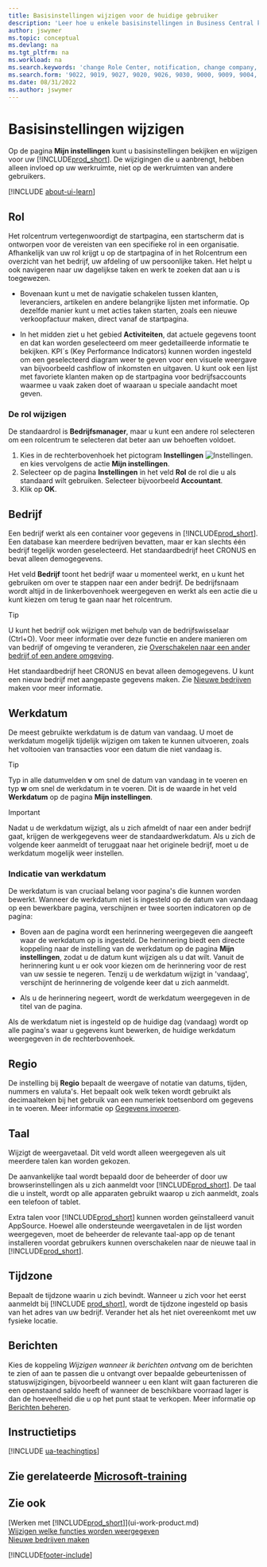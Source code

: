 ```yaml
---
title: Basisinstellingen wijzigen voor de huidige gebruiker
description: 'Leer hoe u enkele basisinstellingen in Business Central kunt wijzigen, bijvoorbeeld uw rol en rolcentrum, bedrijf, werkdatum en tijdzones.'
author: jswymer
ms.topic: conceptual
ms.devlang: na
ms.tgt_pltfrm: na
ms.workload: na
ms.search.keywords: 'change Role Center, notification, change company, change work date, decimal separator'
ms.search.form: '9022, 9019, 9027, 9020, 9026, 9030, 9000, 9009, 9004, 9005, 9024, 9006, 9007, 9010, 9016, 9017'
ms.date: 08/31/2022
ms.author: jswymer
---
```

# <a name="change-basic-settings" />Basisinstellingen wijzigen

Op de pagina **Mijn instellingen** kunt u basisinstellingen bekijken en wijzigen voor uw [!INCLUDE[prod_short](includes/prod_short.md)]. De wijzigingen die u aanbrengt, hebben alleen invloed op uw werkruimte, niet op de werkruimten van andere gebruikers.  

[!INCLUDE [about-ui-learn](includes/about-ui-learn.md)]

## <a name="role" /><a name="role-center"></a>Rol

Het rolcentrum vertegenwoordigt de startpagina, een startscherm dat is ontworpen voor de vereisten van een specifieke rol in een organisatie. Afhankelijk van uw rol krijgt u op de startpagina of in het Rolcentrum een overzicht van het bedrijf, uw afdeling of uw persoonlijke taken. Het helpt u ook navigeren naar uw dagelijkse taken en werk te zoeken dat aan u is toegewezen.

* Bovenaan kunt u met de navigatie schakelen tussen klanten, leveranciers, artikelen en andere belangrijke lijsten met informatie. Op dezelfde manier kunt u met acties taken starten, zoals een nieuwe verkoopfactuur maken, direct vanaf de startpagina.

* In het midden ziet u het gebied **Activiteiten**, dat actuele gegevens toont en dat kan worden geselecteerd om meer gedetailleerde informatie te bekijken. KPI´s (Key Performance Indicators) kunnen worden ingesteld om een geselecteerd diagram weer te geven voor een visuele weergave van bijvoorbeeld cashflow of inkomsten en uitgaven. U kunt ook een lijst met favoriete klanten maken op de startpagina voor bedrijfsaccounts waarmee u vaak zaken doet of waaraan u speciale aandacht moet geven.

### <a name="change-the-role" />De rol wijzigen

De standaardrol is **Bedrijfsmanager**, maar u kunt een andere rol selecteren om een rolcentrum te selecteren dat beter aan uw behoeften voldoet.  

1. Kies in de rechterbovenhoek het pictogram **Instellingen** ![Instellingen.](media/ui-experience/settings_icon_small.png "Pictogram Instellingen voor rolcentrum") en kies vervolgens de actie **Mijn instellingen**.
2. Selecteer op de pagina **Instellingen** in het veld **Rol** de rol die u als standaard wilt gebruiken. Selecteer bijvoorbeeld **Accountant**.
3. Klik op **OK**.

## <a name="company" /><a name="company"></a>Bedrijf

Een bedrijf werkt als een container voor gegevens in [!INCLUDE[prod_short](includes/prod_short.md)]. Een database kan meerdere bedrijven bevatten, maar er kan slechts één bedrijf tegelijk worden geselecteerd. Het standaardbedrijf heet CRONUS en bevat alleen demogegevens.

Het veld **Bedrijf** toont het bedrijf waar u momenteel werkt, en u kunt het gebruiken om over te stappen naar een ander bedrijf. De bedrijfsnaam wordt altijd in de linkerbovenhoek weergegeven en werkt als een actie die u kunt kiezen om terug te gaan naar het rolcentrum.

> [!TIP]
> U kunt het bedrijf ook wijzigen met behulp van de bedrijfswisselaar (Ctrl+O). Voor meer informatie over deze functie en andere manieren om van bedrijf of omgeving te veranderen, zie [Overschakelen naar een ander bedrijf of een andere omgeving](ui-organization-switch.md).

Het standaardbedrijf heet CRONUS en bevat alleen demogegevens. U kunt een nieuw bedrijf met aangepaste gegevens maken. Zie [Nieuwe bedrijven](about-new-company.md) maken voor meer informatie.

<!--
### <a name="to-change-the-company-name" />To change the company name

The company name is always displayed at the top left corner and works as an action that you can choose to go back to the Role Center. You can change this name on the **Company Information** page.

1. Choose the ![Sprocket icon to open the Settings menu.](media/ui-experience/settings_icon_small.png) icon, and then choose the **Company Information** action.
2. In the **Name** field, enter the new company name.
3. Leave the page. The system restarts and displays the new company in the top-left corner.

### <a name="to-display-a-company-badge-for-quick-access-to-company-information" /><a name="badge"></a>To display a company badge for quick access to company information

You can add a customized badge in the top-right corner, which you can choose to quickly view company name and tenant information in a pop-up box. The company badge is also useful when [!INCLUDE[prod_short](includes/prod_short.md)] is embedded in another application, like Microsoft Teams or in some other web application. In these cases, because the [!INCLUDE[web_client](includes/web_client.md)] displays less surrounding contextual information, the company badge serves as the only way to determine which company or environment a record belongs to.

1. Choose the ![Lightbulb that opens the Tell Me feature.](media/ui-search/search_small.png "Tell me what you want to do") icon, enter **Company Information**, and then choose the related link.
2. On the **Company Badge** FastTab, fill in the fields as necessary. [!INCLUDE[tooltip-inline-tip](includes/tooltip-inline-tip_md.md)].

> [!NOTE]
> If a company badge is defined, then you cannot change the company name as described in [To change the company name](ui-change-basic-settings.md#to-change-the-company-name)-->

## <a name="work-date" /><a name="work-date"></a>Werkdatum

De meest gebruikte werkdatum is de datum van vandaag. U moet de werkdatum mogelijk tijdelijk wijzigen om taken te kunnen uitvoeren, zoals het voltooien van transacties voor een datum die niet vandaag is.

> [!TIP]  
> Typ in alle datumvelden **v** om snel de datum van vandaag in te voeren en typ **w** om snel de werkdatum in te voeren. Dit is de waarde in het veld **Werkdatum** op de pagina **Mijn instellingen**.

> [!IMPORTANT]  
> Nadat u de werkdatum wijzigt, als u zich afmeldt of naar een ander bedrijf gaat, krijgen de werkgegevens weer de standaardwerkdatum. Als u zich de volgende keer aanmeldt of teruggaat naar het originele bedrijf, moet u de werkdatum mogelijk weer instellen.

### <a name="work-date-indication" />Indicatie van werkdatum

De werkdatum is van cruciaal belang voor pagina's die kunnen worden bewerkt. Wanneer de werkdatum niet is ingesteld op de datum van vandaag op een bewerkbare pagina, verschijnen er twee soorten indicatoren op de pagina:

* Boven aan de pagina wordt een herinnering weergegeven die aangeeft waar de werkdatum op is ingesteld. De herinnering biedt een directe koppeling naar de instelling van de werkdatum op de pagina **Mijn instellingen**, zodat u de datum kunt wijzigen als u dat wilt. Vanuit de herinnering kunt u er ook voor kiezen om de herinnering voor de rest van uw sessie te negeren. Tenzij u de werkdatum wijzigt in 'vandaag', verschijnt de herinnering de volgende keer dat u zich aanmeldt.

* Als u de herinnering negeert, wordt de werkdatum weergegeven in de titel van de pagina.  

Als de werkdatum niet is ingesteld op de huidige dag (vandaag) wordt op alle pagina's waar u gegevens kunt bewerken, de huidige werkdatum weergegeven in de rechterbovenhoek.

## <a name="region" /><a name="region"></a> Regio

De instelling bij **Regio** bepaalt de weergave of notatie van datums, tijden, nummers en valuta's. Het bepaalt ook welk teken wordt gebruikt als decimaalteken bij het gebruik van een numeriek toetsenbord om gegevens in te voeren. Meer informatie op [Gegevens invoeren](ui-enter-data.md#decimal).

## <a name="language" /><a name="language"></a> Taal

Wijzigt de weergavetaal. Dit veld wordt alleen weergegeven als uit meerdere talen kan worden gekozen.

De aanvankelijke taal wordt bepaald door de beheerder of door uw browserinstellingen als u zich aanmeldt voor [!INCLUDE[prod_short](includes/prod_short.md)]. De taal die u instelt, wordt op alle apparaten gebruikt waarop u zich aanmeldt, zoals een telefoon of tablet.

Extra talen voor [!INCLUDE[prod_short](includes/prod_short.md)] kunnen worden geïnstalleerd vanuit AppSource. Hoewel alle ondersteunde weergavetalen in de lijst worden weergegeven, moet de beheerder de relevante taal-app op de tenant installeren voordat gebruikers kunnen overschakelen naar de nieuwe taal in [!INCLUDE[prod_short](includes/prod_short.md)].  

## <a name="time-zone" />Tijdzone

Bepaalt de tijdzone waarin u zich bevindt. Wanneer u zich voor het eerst aanmeldt bij [!INCLUDE [prod_short](includes/prod_short.md)], wordt de tijdzone ingesteld op basis van het adres van uw bedrijf. Verander het als het niet overeenkomt met uw fysieke locatie.  

## <a name="notifications" />Berichten

Kies de koppeling *Wijzigen wanneer ik berichten ontvang* om de berichten te zien of aan te passen die u ontvangt over bepaalde gebeurtenissen of statuswijzigingen, bijvoorbeeld wanneer u een klant wilt gaan factureren die een openstaand saldo heeft of wanneer de beschikbare voorraad lager is dan de hoeveelheid die u op het punt staat te verkopen. Meer informatie op [Berichten beheren](ui-smart-notifications.md).

## <a name="teaching-tips" />Instructietips

[!INCLUDE [ua-teachingtips](includes/ua-teachingtips.md)]

## <a name="see-related-microsoft-training" />Zie gerelateerde [Microsoft-training](/training/modules/personalize-ui-dynamics-365-business-central/index)

## <a name="see-also" />Zie ook

[Werken met [!INCLUDE[prod_short](includes/prod_short.md)]](ui-work-product.md)  
[Wijzigen welke functies worden weergegeven](ui-experiences.md)  
[Nieuwe bedrijven maken](about-new-company.md)  

[!INCLUDE[footer-include](includes/footer-banner.md)]
